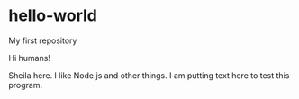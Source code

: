 # hello-world
My first repository

Hi humans!

Sheila here. I like Node.js and other things.
I am putting text here to test this program.
